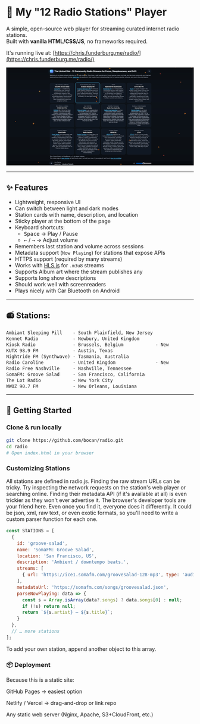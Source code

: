 # 🎵 My "12 Radio Stations" Player

A simple, open-source web player for streaming curated internet radio stations.  
Built with **vanilla HTML/CSS/JS**, no frameworks required.

It's running live at: [https://chris.funderburg.me/radio/](https://chris.funderburg.me/radio/)

![screenshot placeholder](preview.jpg)

---

## ✨ Features

- Lightweight, responsive UI
- Can switch between light and dark modes
- Station cards with name, description, and location
- Sticky player at the bottom of the page
- Keyboard shortcuts:
  - <kbd>Space</kbd> → Play / Pause
  - <kbd>←</kbd> / <kbd>→</kbd> → Adjust volume
- Remembers last station and volume across sessions
- Metadata support (`Now Playing`) for stations that expose APIs
- HTTPS support (required by many streams)
- Works with [HLS.js](https://github.com/video-dev/hls.js) for `.m3u8` streams
- Supports Album art where the stream publishes any
- Supports long show descriptions 
- Should work well with screenreaders
- Plays nicely with Car Bluetooth on Android

---

## 📻 Stations:

```
Ambiant Sleeping Pill    - South Plainfield, New Jersey
Kennet Radio             - Newbury, United Kingdom
Kiosk Radio              - Brussels, Belgium            - New
KUTX 98.9 FM             - Austin, Texas
Nightride FM (Synthwave) - Tasmania, Australia
Radio Caroline           - United Kingdom               - New
Radio Free Nashville     - Nashville, Tennessee
SomaFM: Groove Salad     - San Francisco, California
The Lot Radio            - New York City
WWOZ 90.7 FM             - New Orleans, Louisiana
```

---

## 🚀 Getting Started

### Clone & run locally

```bash
git clone https://github.com/bocan/radio.git
cd radio
# Open index.html in your browser
```

### Customizing Stations

All stations are defined in radio.js.  Finding the raw stream URLs can be tricky. Try inspecting the network requests on the station's web player or searching online. Finding their metadata API (if it's available at all) is even trickier as they won't ever advertise it. The browser's developer tools are your friend here. Even once you find it, everyone does it differently. It could be json, xml, raw text, or even exotic formats, so you'll need to write a custom parser function for each one.

```js
const STATIONS = [
  {
    id: 'groove-salad',
    name: 'SomaFM: Groove Salad',
    location: 'San Francisco, US',
    description: 'Ambient / downtempo beats.',
    streams: [
      { url: 'https://ice1.somafm.com/groovesalad-128-mp3', type: 'audio/mpeg' }
    ],
    metadataUrl: 'https://somafm.com/songs/groovesalad.json',
    parseNowPlaying: data => {
      const s = Array.isArray(data?.songs) ? data.songs[0] : null;
      if (!s) return null;
      return `${s.artist} — ${s.title}`;
    }
  },
  // … more stations
];

```
To add your own station, append another object to this array.

### 📦 Deployment

Because this is a static site:

GitHub Pages → easiest option

Netlify / Vercel → drag-and-drop or link repo

Any static web server (Nginx, Apache, S3+CloudFront, etc.)

